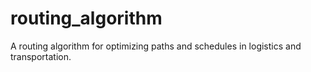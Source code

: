 # routing_algorithm
A routing algorithm for optimizing paths and schedules in logistics and transportation.
